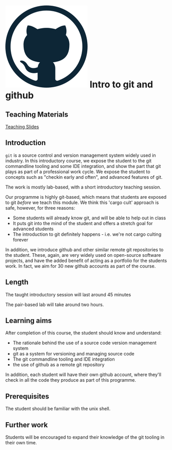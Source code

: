 # ![Intro to git and github](assets/img/github-256.png) Intro to git and github
## Teaching Materials

[Teaching Slides](https://gitpitch.com/iotinafrica/intro-to-git-and-github)

## Introduction

`git` is a source control and version management system widely used in industry. In this introductory course,
we expose the student to the git commandline tooling and some IDE integration, and show the part that git
plays as part of a professional work cycle. We expose the student to concepts such as "checkin early and often",
and advanced features of git.

The work is mostly lab-based, with a short introductory teaching session.

Our programme is highly git-based, which means that students are exposed to git *before* we teach this module.
We think this 'cargo cult' approach is safe, however, for three reasons:
* Some students will already know git, and will be able to help out in class
* It puts git into the mind of the student and offers a stretch goal for advanced students
* The introduction to git definitely happens - i.e. we're not cargo culting forever

In addition, we introduce github and other similar remote git repositories to the student. These, again, are
very widely used on open-source software projects, and have the added benefit of acting as a portfolio for the
students work. In fact, we aim for 30 new github accounts as part of the course.

## Length
The taught introductory session will last around 45 minutes

The pair-based lab will take around two hours.

## Learning aims
After completion of this course, the student should know and understand:
* The rationale behind the use of a source code version management system
* git as a system for versioning and managing source code
* The git commandline tooling and IDE integration
* the use of github as a remote git repository

In addition, each student will have their own github account, where they'll check in all the code
they produce as part of this programme.

## Prerequisites
The student should be familiar with the unix shell.

## Further work
Students will be encouraged to expand their knowledge of the git tooling in their own time.
